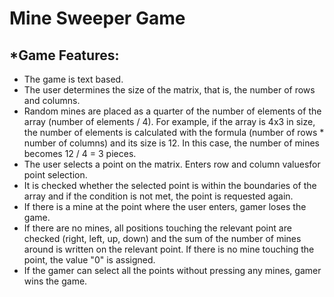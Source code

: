 # Mine Sweeper Game

## *Game Features: 
- The game is text based.
- The user determines the size of the matrix, that is, the number of rows and columns.
- Random mines are placed as a quarter of the number of elements of the array (number of elements / 4). For example, if the array is 4x3 in size, the number of elements is calculated with the formula (number of rows * number of columns) and its size is 12. In this case, the number of mines becomes 12 / 4 = 3 pieces.
- The user selects a point on the matrix. Enters row and column values ​​for point selection.
- It is checked whether the selected point is within the boundaries of the array and if the condition is not met, the point is requested again.
- If there is a mine at the point where the user enters, gamer loses the game.
- If there are no mines, all positions touching the relevant point are checked (right, left, up, down) and the sum of the number of mines around is written on the relevant point. If there is no mine touching the point, the value "0" is assigned.
- If the gamer can select all the points without pressing any mines, gamer wins the game.
